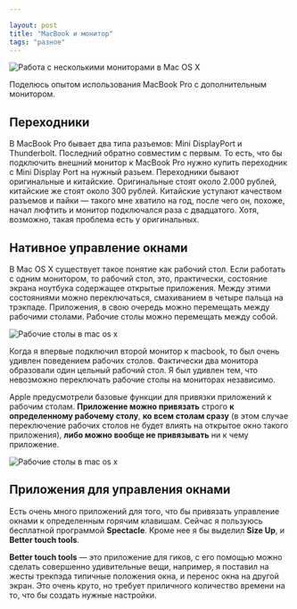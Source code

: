 ```yaml
---

layout: post
title: "MacBook и монитор"
tags: "разное"
---
```



![Работа с несколькими мониторами в Mac OS X][0]

Поделюсь опытом использования MacBook Pro с дополнительным монитором. 


## Переходники

В MacBook Pro бывает два типа разъемов: Mini DisplayPort и Thunderbolt.
Последний обратно совместим с первым. То есть, что бы подключить внешний
монитор к MacBook Pro нужно купить переходник с Mini Display Port на нужный
разьем. Переходники бывают оригинальные и китайские. Оригинальные стоят около
2.000 рублей, китайские же стоят около 300 рублей. Китайские уступают
качеством разъемов и пайки — такого мне хватило на год, после чего он, похоже,
начал люфтить и монитор подключался раза с двадцатого. Хотя, возможно, такая
проблема есть у оригинальных.

## Нативное управление окнами

В Mac OS X существует такое понятие как рабочий стол. Если работать с одним
монитором, то рабочий стол, это, практически, состояние экрана ноутбука
содержащее открытые приложения. Между этими состояниями можно переключаться,
смахиванием в четыре пальца на трэкпаде. Приложения, в свою очередь можно
перемещать между рабочими столами. Рабочие столы можно перемещать между собой.

![Рабочие столы в mac os x][1]

Когда я впервые подключил второй монитор к macbook, то был очень удивлен
поведением рабочих столов. Фактически два монитора образовали один цельный
рабочий стол. Я был удивлен тем, что невозможно переключать рабочие столы
на мониторах независимо. 

Apple предусмотрели базовые функции для привязки приложений к рабочим столам.
**Приложение можно привязать** строго **к определенному рабочему столу**, **ко всем
столам сразу** (в этом случае переключение рабочих столов не будет влиять на
открытое окно такого приложения), **либо можно вообще не привязывать**
ни к чему приложение.

![Рабочие столы в mac os x][2]


## Приложения для управления окнами

Есть очень много приложений для того, что бы привязать управление окнами
к определенным горячим клавишам. Сейчас я пользуюсь бесплатной программой
**Spectacle**. Кроме нее я бы выделил **Size Up**, и **Better touch tools**. 

**Better touch tools** — это приложение для гиков, с его помощью можно
сделать совершенно удивительные вещи, например, я поставил на жесты трекпэда
типичные положения окна, и перенос окна на другой экран. Это очень круто,
но требует приличного количество времени на то, что бы создать нужные настройки.

[0]: http://31808.selcdn.ru/it-prm/pics/apple_displays.png
[1]: http://31808.selcdn.ru/it-prm/pics/mac-screens.png
[2]: http://31808.selcdn.ru/it-prm/pics/allscreens.jpg